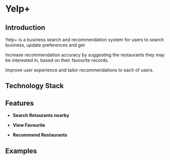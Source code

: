 # Yelp+

## Introduction

Yelp+ is a business search and recommendation system for users to search business,  update preferences and get

Increase recommendation accuracy by suggesting the restaurants they may be interested in, based on their favourite records.

Improve user experience and tailor recommendations to each of users.

## Technology Stack

## Features

- **Search Retaurants nearby**

- **View Favourite**

- **Recommend Restaurants**


## Examples
